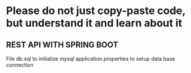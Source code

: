 # Please do not just copy-paste code, but understand it and learn about it

## REST API WITH SPRING BOOT

File db.sql to initialize mysql
application.properties to setup data base connection

